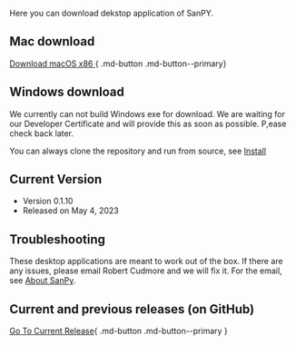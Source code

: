 
Here you can download dekstop application of SanPY.

## Mac download

[Download macOS x86 ](https://github.com/cudmore/SanPy/releases/download/v0.1.10/SanPy-macOS-x86.zip){ .md-button .md-button--primary}

<!--
[Download Windows](https://github.com/jtle00/SanPy-Johnson/suites/12711040700/artifacts/682408951){ .md-button .md-button--myred}
-->

## Windows download

We currently can not build Windows exe for download. We are waiting for our Developer Certificate and will provide this as soon as possible. P,ease check back later.

You can always clone the repository and run from source, see [Install](install.md)

## Current Version
 - Version 0.1.10
 - Released on May 4, 2023

## Troubleshooting

These desktop applications are meant to work out of the box. If there are any issues, please email Robert Cudmore and we will fix it. For the email, see [About SanPy](../about).

## Current and previous releases (on GitHub)

[Go To Current Release](https://github.com/cudmore/SanPy/releases/tag/v0.1.10){ .md-button .md-button--primary }

